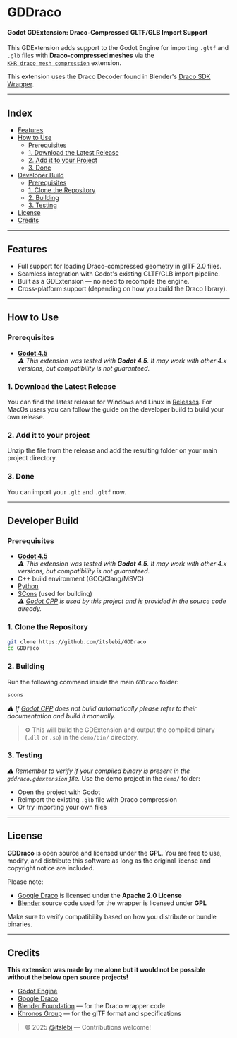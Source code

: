 # GDDraco
#### Godot GDExtension: Draco-Compressed GLTF/GLB Import Support

This GDExtension adds support to the Godot Engine for importing `.gltf` and `.glb` files with **Draco-compressed meshes** via the [`KHR_draco_mesh_compression`](https://github.com/KhronosGroup/glTF/blob/main/extensions/2.0/Khronos/KHR_draco_mesh_compression/README.md) extension.

This extension uses the Draco Decoder found in Blender's [Draco SDK Wrapper](https://github.com/blender/blender/tree/2d4984493155e3f23eed34dcae8e7afe08aefbde).

---

## Index

- [Features](#features)
- [How to Use](#how-to-use)
  - [Prerequisites](#prerequisites)
  - [1. Download the Latest Release](#1-download-the-latest-release)
  - [2. Add it to your Project](#2-add-it-to-your-project)
  - [3. Done](#3-done)
- [Developer Build](#developer-build)
  - [Prerequisites](#prerequisites-1)
  - [1. Clone the Repository](#1-clone-the-repository)
  - [2. Building](#2-building)
  - [3. Testing](#3-testing)
- [License](#license)
- [Credits](#credits)

---

## Features

- Full support for loading Draco-compressed geometry in glTF 2.0 files.
- Seamless integration with Godot's existing GLTF/GLB import pipeline.
- Built as a GDExtension — no need to recompile the engine.
- Cross-platform support (depending on how you build the Draco library).

---

## How to Use

### Prerequisites

- **[Godot 4.5](https://godotengine.org/)**  
  _⚠️ This extension was tested with **Godot 4.5**. It may work with other 4.x versions, but compatibility is not guaranteed._

### 1. Download the Latest Release
You can find the latest release for Windows and Linux in [Releases](https://github.com/itslebi/GDDraco/releases).
For MacOs users you can follow the guide on the developer build to build your own release.

### 2. Add it to your project
Unzip the file from the release and add the resulting folder on your main project directory. 

### 3. Done
You can import your `.glb` and `.gltf` now.

---

## Developer Build

### Prerequisites

- **[Godot 4.5](https://godotengine.org/)**  
  _⚠️ This extension was tested with **Godot 4.5**. It may work with other 4.x versions, but compatibility is not guaranteed._  
- C++ build environment (GCC/Clang/MSVC)
- [Python](https://www.python.org/)
- [SCons](https://scons.org/) (used for building)  
_⚠️ [Godot CPP](https://github.com/godotengine/godot-cpp) is used by this project and is provided in the source code already._

### 1. Clone the Repository

```bash
git clone https://github.com/itslebi/GDDraco
cd GDDraco
````

### 2. Building

Run the following command inside the main `GDDraco` folder:

```bash
scons
```
_⚠️ If [Godot CPP](https://github.com/godotengine/godot-cpp) does not build automatically please refer to their documentation and build it manually._  

> ⚙️ This will build the GDExtension and output the compiled binary (`.dll` or `.so`) in the ```demo/bin/``` directory.

### 3. Testing
_⚠️ Remember to verify if your compiled binary is present in the `gddraco.gdextension` file._
Use the demo project in the `demo/` folder:

* Open the project with Godot
* Reimport the existing `.glb` file with Draco compression
* Or try importing your own files

---

## License

**GDDraco** is open source and licensed under the **GPL**.
You are free to use, modify, and distribute this software as long as the original license and copyright notice are included.

Please note:

* [Google Draco](https://github.com/google/draco) is licensed under the **Apache 2.0 License**
* [Blender](https://www.blender.org/) source code used for the wrapper is licensed under **GPL**

Make sure to verify compatibility based on how you distribute or bundle binaries.

---

## Credits
**This extension was made by me alone but it would not be possible without the below open source projects!**
* [Godot Engine](https://godotengine.org/)
* [Google Draco](https://github.com/google/draco)
* [Blender Foundation](https://www.blender.org/) — for the Draco wrapper code
* [Khronos Group](https://www.khronos.org/) — for the glTF format and specifications


> © 2025 [@itslebi](https://github.com/itslebi) — Contributions welcome!
